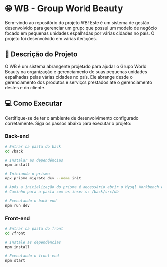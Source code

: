# 🌐 WB - Group World Beauty

Bem-vindo ao repositório do projeto WB! Este é um sistema de gestão desenvolvido para gerenciar um grupo que possui um modelo de negócio focado em pequenas unidades espalhadas por várias cidades no país. O projeto foi desenvolvido em várias iterações.

## 📝 Descrição do Projeto

O WB é um sistema abrangente projetado para ajudar o Grupo World Beauty na organização e gerenciamento de suas pequenas unidades espalhadas pelas várias cidades no país. Ele abrange desde o gerenciamento dos produtos e serviços prestados até o gerenciamento destes e do cliente.

## 💻 Como Executar

Certifique-se de ter o ambiente de desenvolvimento configurado corretamente. Siga os passos abaixo para executar o projeto:

### Back-end

```bash
# Entrar na pasta do back
cd /back

# Instalar as dependências
npm install

# Iniciando o prisma
npx prisma migrate dev --name init

# Após a inicialização do prisma é necessário abrir o Mysql Workbench e executar os sqls de insert
# Caminho para a pasta com os inserts: /back/src/db

# Executando o back-end
npm run dev
```

### Front-end

```bash
# Entrar na pasta do front
cd /front

# Instale as dependências
npm install

# Executando o front-end
npm start

